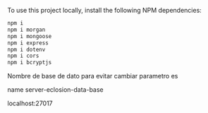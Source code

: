 To use this project locally, install the following NPM dependencies:

```bash
npm i
npm i morgan
npm i mongoose
npm i express
npm i dotenv
npm i cors
npm i bcryptjs

```

Nombre de base de dato para evitar cambiar parametro es

name server-eclosion-data-base

localhost:27017